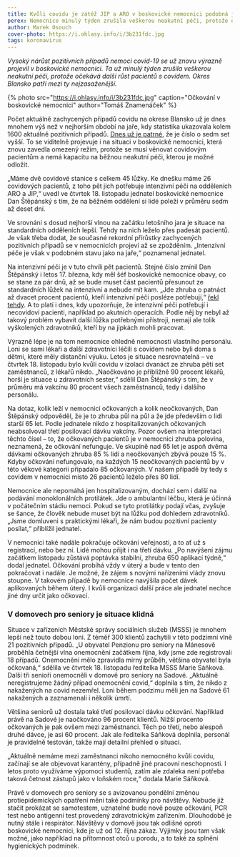 ```yaml
---
title: Kvůli covidu je zátěž JIP a ARO v boskovické nemocnici podobná jako při nejhorší vlně na jaře
perex: Nemocnice minulý týden zrušila veškerou neakutní péči, protože očekává další růst pacientů s covidem. Okres Blansko patří mezi ty nejzasaženější.
author: Marek Osouch
cover-photo: https://i.ohlasy.info/i/3b231fdc.jpg
tags: koronavirus
---
```


*Vysoký nárůst pozitivních případů nemoci covid-19 se už znovu výrazně projevil v boskovické nemocnici. Ta už minulý týden zrušila veškerou neakutní péči, protože očekává další růst pacientů s covidem. Okres Blansko patří mezi ty nejzasaženější.*

{% photo src="https://i.ohlasy.info/i/3b231fdc.jpg" caption="Očkování v boskovické nemocnici" author="Tomáš Znamenáček" %}

Počet aktuálně zachycených případů covidu na okrese Blansko už je dnes mnohem výš než v nejhorším období na jaře, kdy statistika ukazovala kolem 1600 aktuálně pozitivních případů. [Dnes už je patrné](https://www.covdata.cz/okresy.php#CZ0641), že je číslo o sedm set vyšší. To se viditelně projevuje i na situaci v boskovické nemocnici, která znovu zavedla omezený režim, protože se musí věnovat covidovým pacientům a nemá kapacitu na běžnou neakutní péči, kterou je možné odložit.

„Máme dvě covidové stanice s celkem 45 lůžky. Ke dnešku máme 26 covidových pacientů, z toho pět jich potřebuje intenzivní péči na odděleních ARO a JIP,“ uvedl ve čtvrtek 18. listopadu jednatel boskovické nemocnice Dan Štěpánský s tím, že na běžném oddělení si lidé poleží v průměru sedm až deset dní.

Ve srovnání s dosud nejhorší vlnou na začátku letošního jara je situace na standardních odděleních lepší. Tehdy na nich leželo přes padesát pacientů. Je však třeba dodat, že současné rekordní přírůstky zachycených pozitivních případů se v nemocnicích projeví až se zpožděním. „Intenzivní péče je však v podobném stavu jako na jaře,“ poznamenal jednatel.

Na intenzivní péči je v tuto chvíli pět pacientů. Stejné číslo zmínil Dan Štěpánský i letos 17. března, kdy měl šéf boskovické nemocnice obavy, co se stane za pár dnů, až se bude muset část pacientů přesunout ze standardních lůžek na intenzivní a nebude mít kam. „Jde zhruba o patnáct až dvacet procent pacientů, kteří intenzivní péči posléze potřebují,“  [řekl tehdy](https://ohlasy.info/clanky/2021/03/rok-koronaviru.html). A to platí i dnes, kdy upozorňuje, že intenzivní péči potřebují i necovidoví pacienti, například po akutních operacích. Podle něj by nebyl až takový problém vybavit další lůžka potřebnými přístroji, nemají ale tolik vyškolených zdravotníků, kteří by na jipkách mohli pracovat.

Výrazně lépe je na tom nemocnice ohledně nemocnosti vlastního personálu. Loni se sami lékaři a další zdravotníci léčili s covidem nebo byli doma s dětmi, které měly distanční výuku. Letos je situace nesrovnatelná – ve čtvrtek 18. listopadu bylo kvůli covidu v izolaci dvanáct ze zhruba pěti set zaměstnanců, z lékařů nikdo. „Naočkováno je přibližně 90 procent lékařů, horší je situace u zdravotních sester,“ sdělil Dan Štěpánský s tím, že v průměru má vakcínu 80 procent všech zaměstnanců, tedy i dalšího personálu.

Na dotaz, kolik leží v nemocnici očkovaných a kolik neočkovaných, Dan Štěpánský odpověděl, že je to zhruba půl na půl a že jde především o lidi starší 65 let. Podle jednatele nikdo z hospitalizovaných očkovaných neabsolvoval třetí posilovací dávku vakcíny. Pozor ovšem na interpretaci těchto čísel – to, že očkovaných pacientů je v nemocnici zhruba polovina, neznamená, že očkování nefunguje. Ve skupině nad 65 let je aspoň dvěma dávkami očkovaných zhruba 85 % lidí a neočkovaných zbývá pouze 15 %. Kdyby očkování nefungovalo, na každých 15 neočkovaných pacientů by v této věkové kategorii připadalo 85 očkovaných. V našem případě by tedy s covidem v nemocnici místo 26 pacientů leželo přes 80 lidí.

Nemocnice ale nepomáhá jen hospitalizovaným, dochází sem i další na podávání monoklonálních protilátek. Jde o ambulantní léčbu, která je účinná v počátečním stádiu nemoci. Pokud se tyto protilátky podají včas, zvyšuje se šance, že člověk nebude muset být na lůžku pod dohledem zdravotníků. „Jsme domluveni s praktickými lékaři, že nám budou pozitivní pacienty posílat,“ přiblížil jednatel.

V nemocnici také nadále pokračuje očkování veřejnosti, a to ať už s registrací, nebo bez ní. Lidé mohou přijít i na třetí dávku. „Po navýšení zájmu začátkem listopadu zůstává poptávka stabilní, zhruba 650 aplikací týdně,“ dodal jednatel. Očkování probíhá vždy v úterý a bude v tento den pokračovat i nadále. Je možné, že zájem s novými nařízeními vlády znovu stoupne. V takovém případě by nemocnice navýšila počet dávek aplikovaných během úterý. I kvůli organizaci další práce ale jednatel nechce jiné dny určit jako očkovací.

### V domovech pro seniory je situace klidná

Situace v zařízeních Městské správy sociálních služeb (MSSS) je mnohem lepší než touto dobou loni. Z téměř 300 klientů zachytili v této podzimní vlně 21 pozitivních případů. „U obyvatel Penzionu pro seniory na Mánesově proběhla četnější vlna onemocnění začátkem října, kdy jsme zde registrovali 18 případů. Onemocnění mělo zpravidla mírný průběh, většina obyvatel byla očkovaná,“ sdělila ve čtvrtek 18. listopadu ředitelka MSSS Marie Sáňková. Další tři senioři onemocněli v domově pro seniory na Sadové. „Aktuálně neregistrujeme žádný případ onemocnění covid,“ doplnila s tím, že nikdo z nakažených na covid nezemřel. Loni během podzimu měli jen na Sadové 61 nakažených a zaznamenali i několik úmrtí.

Většina seniorů už dostala také třetí posilovací dávku očkování. Například právě na Sadové je naočkováno 96 procent klientů. Nižší procento očkovaných je pak ovšem mezi zaměstnanci. Těch po třetí, nebo alespoň druhé dávce, je asi 60 procent. Jak ale ředitelka Sáňková doplnila, personál je pravidelně testován, takže mají detailní přehled o situaci.

„Aktuálně nemáme mezi zaměstnanci nikoho nemocného kvůli covidu, začínají se ale objevovat karantény, případně jiné pracovní neschopnosti. I letos proto využíváme výpomoci studentů, zatím ale zdaleka není potřeba taková četnost zástupů jako v loňském roce,“ dodala Marie Sáňková.

Právě v domovech pro seniory se s avizovanou pondělní změnou protiepidemických opatření mění také podmínky pro návštěvy. Nebude již stačit prokázat se samotestem, uznatelné bude nově pouze očkování, PCR test nebo antigenní test provedený zdravotnickým zařízením. Dlouhodobě je nutný stále i respirátor. Návštěvy v domově jsou tak odlišné oproti boskovické nemocnici, kde je už od 12. října zákaz. Výjimky jsou tam však možné, jako například na přítomnost otců u porodu, a to také za splnění hygienických podmínek.
